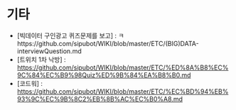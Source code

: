 # 기타
 - [빅데이터 구인광고 퀴즈문제를 보고] : ㅋhttps://github.com/sipubot/WIKI/blob/master/ETC/(BIG)DATA-interviewQuestion.md
 - [트위치 1차 낙방] : https://github.com/sipubot/WIKI/blob/master/ETC/%ED%8A%B8%EC%9C%84%EC%B9%98Quiz%ED%9B%84%EA%B8%B0.md
 - [코드워] : https://github.com/sipubot/WIKI/blob/master/ETC/%EC%BD%94%EB%93%9C%EC%9B%8C2%EB%8B%AC%EC%B0%A8.md
 
